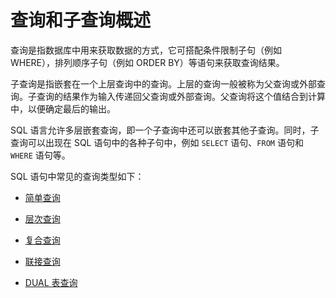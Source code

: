 # 查询和子查询概述

查询是指数据库中用来获取数据的方式，它可搭配条件限制子句（例如 WHERE），排列顺序子句（例如 ORDER BY）等语句来获取查询结果。

子查询是指嵌套在一个上层查询中的查询。上层的查询一般被称为父查询或外部查询。子查询的结果作为输入传递回父查询或外部查询。父查询将这个值结合到计算中，以便确定最后的输出。

SQL 语言允许多层嵌套查询，即一个子查询中还可以嵌套其他子查询。同时，子查询可以出现在 SQL 语句中的各种子句中，例如 `SELECT` 语句、`FROM` 语句和 `WHERE` 语句等。

SQL 语句中常见的查询类型如下：

* [简单查询](../800.queries-and-subqueries-of-oracle-mode/200.simple-query-of-oracle-mode.md)

* [层次查询](../800.queries-and-subqueries-of-oracle-mode/300.hierarchical-query-of-oracle-mode.md)

* [复合查询](../800.queries-and-subqueries-of-oracle-mode/400.collection-of-oracle-mode.md)

* [联接查询](../../../../500.system-reference/300.system-variable-of-oracle-mode/1000.character_set_connection-of-oracle-mode.md)

* [DUAL 表查询](../800.queries-and-subqueries-of-oracle-mode/700.queries-dual-tables-of-oracle-mode.md)
